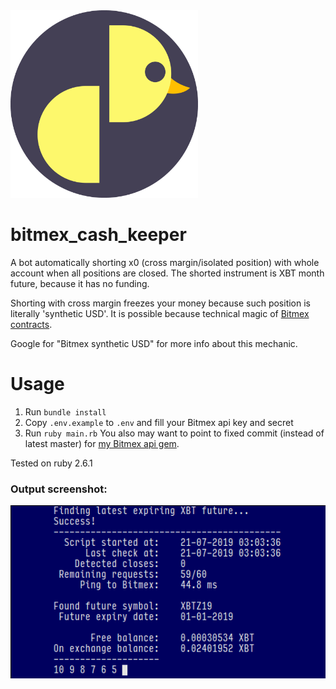 <img src="https://raw.githubusercontent.com/dominikduda/config_files/master/dd_logo_blue_bg.png" width="300" height="300" />

# bitmex_cash_keeper
A bot automatically shorting x0 (cross margin/isolated position) with whole account when all positions are closed.
The shorted instrument is XBT month future, because it has no funding.

Shorting with cross margin freezes your money because such position is literally 'synthetic USD'. It is possible because technical magic of [Bitmex contracts](https://www.bitmex.com/app/perpetualContractsGuide).

Google for "Bitmex synthetic USD" for more info about this mechanic.

# Usage
1. Run `bundle install`
2. Copy `.env.example` to `.env` and fill your Bitmex api key and secret
3. Run `ruby main.rb`
You also may want to point to fixed commit (instead of latest master) for [my Bitmex api gem](https://github.com/dominikduda/bitmex_cash_keeper/blob/master/Gemfile#L3).

Tested on ruby 2.6.1

### Output screenshot:
![output](https://raw.githubusercontent.com/dominikduda/bitmex_cash_keeper/master/bitmex_cash_keeper_output.png)

